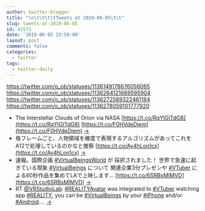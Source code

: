```yaml
---
author: twitter-blogger
title: "\n\t\t\t\tTweets at 2019-06-05\t\t"
slug: tweets-at-2019-06-05
id: 41573
date: '2019-06-05 23:59:00'
layout: post
comments: false
categories:
  - twitter
tags:
  - twitter-daily
---
```


https://twitter.com/o_ob/statuses/1136149178676056065 https://twitter.com/o_ob/statuses/1136264121689595904 https://twitter.com/o_ob/statuses/1136272589322461184 https://twitter.com/o_ob/statuses/1136278059101777920  

*   The Interstellar Clouds of Orion via NASA [https://t.co/RqYlGITdG8](https://t.co/RqYlGITdG8) [https://t.co/F0HVdeDjem](https://t.co/F0HVdeDjem) [->](https://twitter.com/o_ob/statuses/1136149178676056065)
*   毎フレームごと、人物領域を確度で表現するアルゴリズムがあってこれをA12で処理しているのかなと推察 [https://t.co/Ay4hLon1cx](https://t.co/Ay4hLon1cx) [->](https://twitter.com/o_ob/statuses/1136264121689595904)
*   速報。国際企画 [#VirtualBeingsWorld](https://twitter.com/search?q=%23VirtualBeingsWorld&src=hash) が 採択されました！ 世界で急速に起きている現象 [#VirtualBeings](https://twitter.com/search?q=%23VirtualBeings&src=hash) について 関連企業3分プレゼンや [#VTuber](https://twitter.com/search?q=%23VTuber&src=hash) による60秒作品を集めてLAで上映します… [https://t.co/6SRBsMIMVD](https://t.co/6SRBsMIMVD) [->](https://twitter.com/o_ob/statuses/1136272589322461184)
*   RT [@VRStudioLab](https://twitter.com/VRStudioLab): [#REALITYAvatar](https://twitter.com/search?q=%23REALITYAvatar&src=hash) was integrated to [#VTuber](https://twitter.com/search?q=%23VTuber&src=hash) watching app [#REALITY](https://twitter.com/search?q=%23REALITY&src=hash), you can be [#VirtualBeings](https://twitter.com/search?q=%23VirtualBeings&src=hash) by your [#iPhone](https://twitter.com/search?q=%23iPhone&src=hash) and/or [#Android](https://twitter.com/search?q=%23Android&src=hash).… [->](https://twitter.com/o_ob/statuses/1136278059101777920)